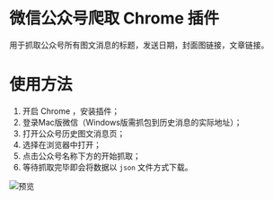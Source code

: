 # 微信公众号爬取 Chrome 插件
用于抓取公众号所有图文消息的标题，发送日期，封面图链接，文章链接。

# 使用方法

1. 开启 Chrome ，安装插件；  
2. 登录Mac版微信（Windows版需抓包到历史消息的实际地址）；  
3. 打开公众号历史图文消息页；  
4. 选择在浏览器中打开；  
5. 点击公众号名称下方的开始抓取；
6. 等待抓取完毕即会将数据以 `json` 文件方式下载。

![预览](https://coding.net/u/imlinhanchao/p/crx_wx_mp_spider/git/raw/master/preview.png)